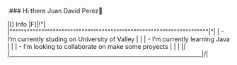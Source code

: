 .### Hi there Juan David Perez👋

<!-- -->
|[] Info                                                          |F]|!"|
|"""""""""""""""""""""""""""""""""""""""""""""""""""""""""""""""""""""|"|
| - I’m currently studing on University of Valley                     | |
| - I’m currently learning Java                                       | |
| - I’m looking to collaborate on make some proyects                  | |
|                                                                     |_|
|_____________________________________________________________________|/|

